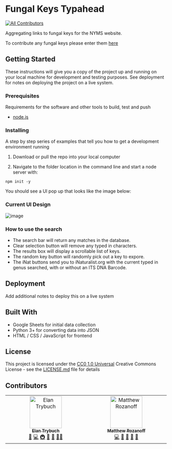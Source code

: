 # Fungal Keys Typahead
<!-- ALL-CONTRIBUTORS-BADGE:START - Do not remove or modify this section -->
[![All Contributors](https://img.shields.io/badge/all_contributors-2-orange.svg?style=flat-square)](#contributors-)
<!-- ALL-CONTRIBUTORS-BADGE:END -->

Aggregating links to fungal keys for the NYMS website.

To contribute any fungal keys please enter them [here](https://docs.google.com/spreadsheets/d/1kmjDvNiSI5lf99F5wE-nCSKwRLOtvO-rwj_xwGERzfg/edit?usp=sharing)

## Getting Started

These instructions will give you a copy of the project up and running on
your local machine for development and testing purposes. See deployment
for notes on deploying the project on a live system.

### Prerequisites

Requirements for the software and other tools to build, test and push
- [node.js](https://nodejs.org/en/download/package-manager)

### Installing

A step by step series of examples that tell you how to get a development
environment running

1. Download or pull the repo into your local computer

2. Navigate to the folder location in the command line and start a node server with:
```
npm init -y
```

You should see a UI pop up that looks like the image below:

### Current UI Design

![image](https://github.com/user-attachments/assets/31d4578e-fbe9-44a8-a9b0-2dec9cce8548)

### How to use the search

- The search bar will return any matches in the database.
- Clear selection button will remove any typed in characters.
- The results box will display a scrollable list of keys.
- The random key button will randomly pick out a key to expore.
- The iNat buttons send you to iNaturalist.org with the current typed in genus searched, with or without an ITS DNA Barcode.

## Deployment

Add additional notes to deploy this on a live system

## Built With

  - Google Sheets for initial data collection
  - Python 3+ for converting data into JSON
  - HTML / CSS / JavaScript for frontend


## License

This project is licensed under the [CC0 1.0 Universal](LICENSE.md)
Creative Commons License - see the [LICENSE.md](LICENSE.md) file for
details

## Contributors

<!-- ALL-CONTRIBUTORS-LIST:START - Do not remove or modify this section -->
<!-- prettier-ignore-start -->
<!-- markdownlint-disable -->
<table>
  <tbody>
    <tr>
      <td align="center" valign="top" width="14.28%"><a href="https://github.com/Elaniobro"><img src="https://avatars.githubusercontent.com/u/710847?v=4?s=100" width="100px;" alt="Elan Trybuch"/><br /><sub><b>Elan Trybuch</b></sub></a><br /><a href="https://github.com/newyorkmyc/keys-typeahead/commits?author=Elaniobro" title="Documentation">📖</a> <a href="https://github.com/newyorkmyc/keys-typeahead/commits?author=Elaniobro" title="Code">💻</a> <a href="#infra-Elaniobro" title="Infrastructure (Hosting, Build-Tools, etc)">🚇</a> <a href="#tool-Elaniobro" title="Tools">🔧</a> <a href="#question-Elaniobro" title="Answering Questions">💬</a> <a href="#mentoring-Elaniobro" title="Mentoring">🧑‍🏫</a></td>
      <td align="center" valign="top" width="14.28%"><a href="https://github.com/mrozanoff/mrozanoff.github.io"><img src="https://avatars.githubusercontent.com/u/48360019?v=4?s=100" width="100px;" alt="Matthew Rozanoff"/><br /><sub><b>Matthew Rozanoff</b></sub></a><br /><a href="https://github.com/newyorkmyc/keys-typeahead/commits?author=mrozanoff" title="Code">💻</a> <a href="https://github.com/newyorkmyc/keys-typeahead/commits?author=mrozanoff" title="Documentation">📖</a> <a href="https://github.com/newyorkmyc/keys-typeahead/issues?q=author%3Amrozanoff" title="Bug reports">🐛</a> <a href="#data-mrozanoff" title="Data">🔣</a> <a href="#question-mrozanoff" title="Answering Questions">💬</a></td>
    </tr>
  </tbody>
</table>

<!-- markdownlint-restore -->
<!-- prettier-ignore-end -->

<!-- ALL-CONTRIBUTORS-LIST:END -->
<!-- prettier-ignore-start -->
<!-- markdownlint-disable -->

<!-- markdownlint-restore -->
<!-- prettier-ignore-end -->

<!-- ALL-CONTRIBUTORS-LIST:END -->
